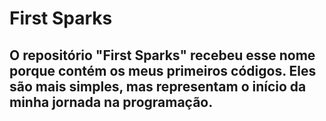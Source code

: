 # First Sparks
 

## O repositório "First Sparks" recebeu esse nome porque contém os meus primeiros códigos. Eles são mais simples, mas representam o início da minha jornada na programação.

